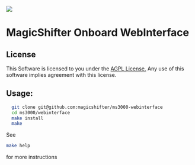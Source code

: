 ![](http://magicshifter.net/img/logo.png)
# MagicShifter Onboard WebInterface

License
-------
This Software is licensed to you under the [AGPL License.](http://www.gnu.org/licenses/agpl.html)
Any use of this software implies agreement with this license.

Usage:
-------
```bash
  git clone git@github.com:magicshifter/ms3000-webinterface
  cd ms3000/webinterface
  make install
  make
```

See
```bash
make help
```
for more instructions
